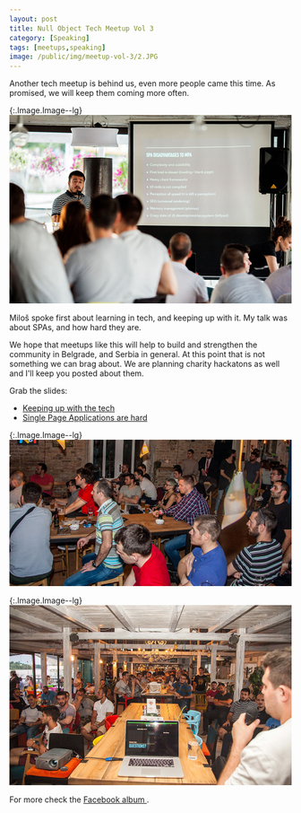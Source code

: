 ```yaml
---
layout: post
title: Null Object Tech Meetup Vol 3
category: [Speaking]
tags: [meetups,speaking]
image: /public/img/meetup-vol-3/2.JPG
---
```


Another tech meetup is behind us, even more people came this time.
As promised, we will keep them coming more often.

{:.Image.Image--lg}
![Stanko Tadic talking at tech meetup](/public/img/meetup-vol-3/2.JPG)


Miloš spoke first about learning in tech, and keeping up with it.
My talk was about SPAs, and how hard they are.

<!--more-->

We hope that meetups like this will help to build and strengthen the community in Belgrade, and Serbia in general.
At this point that is not something we can brag about.
We are planning charity hackatons as well and I'll keep you posted about them.

Grab the slides:

* <a href="/public/pdf/Null Object Tech Meetup - Keeping up with the tech.pdf">Keeping up with the tech</a>
* <a href="/public/pdf/Null Object Tech Meetup - SPAs are hard.pdf">Single Page Applications are hard</a>

{:.Image.Image--lg}
![Milos Pavlicevic talking at tech meetup](/public/img/meetup-vol-2/1.JPG)

{:.Image.Image--lg}
![Null Object tech meetup audience](/public/img/meetup-vol-3/3.JPG)


For more check the
<a href="https://www.facebook.com/nullobject2013/photos/?tab=album&album_id=1072710352807339">
  Facebook album
</a>.
